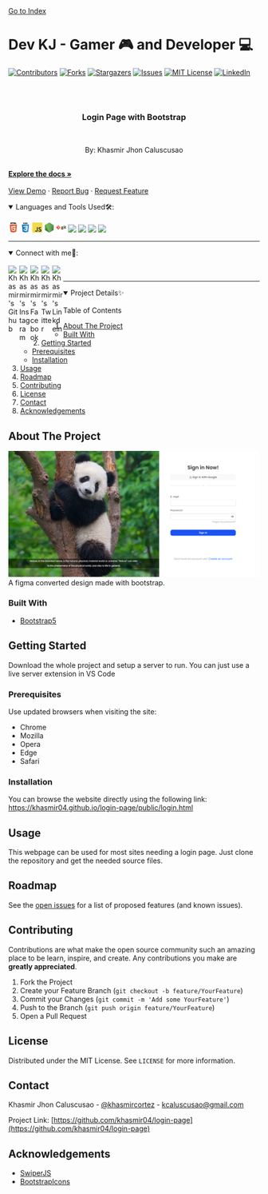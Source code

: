 <a href="https://khasmir04.github.io/login-page/public/login.html">
    Go to Index
</a>

# Dev KJ - Gamer :video_game: and Developer :computer:

[![Contributors][contributors-shield]][contributors-url]
[![Forks][forks-shield]][forks-url]
[![Stargazers][stars-shield]][stars-url]
[![Issues][issues-shield]][issues-url]
[![MIT License][license-shield]][license-url]
[![LinkedIn][linkedin-shield]][linkedin-url]

<br />

<!-- PROJECT LOGO -->
<br />
<p align="center">
    
<!--   <a href="https://github.com/khasmir04/login-page">
    <img src="/assets/img/logo-cropped.svg" alt="Logo" width="80" height="80">
  </a> -->

  <h3 align="center">Login Page with Bootstrap</h3>

  <p align="center">
<!--  Subtitle  -->
    <br />
    <p align="center">By: Khasmir Jhon Caluscusao</p>
    <br />
    <a href="https://github.com/khasmir04/login-page"><strong>Explore the docs »</strong></a>
    <br />
    <br />
    <a href="https://github.com/khasmir04/login-page">View Demo</a>
    ·
    <a href="https://github.com/khasmir04/login-page/issues">Report Bug</a>
    ·
    <a href="https://github.com/khasmir04/login-page/issues">Request Feature</a>
  </p>
</p>

<details open="open">
<summary>
Languages and Tools Used🛠:
</summary>
  <br/>
<code><img height="20" src="https://raw.githubusercontent.com/github/explore/80688e429a7d4ef2fca1e82350fe8e3517d3494d/topics/html/html.png"></code>
<code><img height="20" src="https://raw.githubusercontent.com/github/explore/80688e429a7d4ef2fca1e82350fe8e3517d3494d/topics/css/css.png"></code>
<code><img height="20" src="https://raw.githubusercontent.com/github/explore/80688e429a7d4ef2fca1e82350fe8e3517d3494d/topics/javascript/javascript.png"></code>
<code><img height="20" src="https://raw.githubusercontent.com/github/explore/80688e429a7d4ef2fca1e82350fe8e3517d3494d/topics/nodejs/nodejs.png"></code>
<code><img height="20" src="https://raw.githubusercontent.com/github/explore/80688e429a7d4ef2fca1e82350fe8e3517d3494d/topics/git/git.png"></code>
<code><img height="20" src="https://upload.wikimedia.org/wikipedia/commons/thumb/a/ae/Github-desktop-logo-symbol.svg/1024px-Github-desktop-logo-symbol.svg.png"></code>
<code><img height="20" src="https://upload.wikimedia.org/wikipedia/commons/thumb/b/b2/Bootstrap_logo.svg/1024px-Bootstrap_logo.svg.png"></code>
<code><img height="20" src="https://upload.wikimedia.org/wikipedia/en/d/d2/Sublime_Text_3_logo.png"></code>
<code><img height="20" src="https://upload.wikimedia.org/wikipedia/commons/thumb/9/9a/Visual_Studio_Code_1.35_icon.svg/1024px-Visual_Studio_Code_1.35_icon.svg.png"></code>
</details>

---

<details open="open">
<summary>
Connect with me🤝: 
</summary>
<br/>
<a href="https://github.com/khasmir04">
  <img align="left" alt="Khasmir's Github" width="22px" src="https://upload.wikimedia.org/wikipedia/commons/thumb/a/ae/Github-desktop-logo-symbol.svg/1024px-Github-desktop-logo-symbol.svg.png" />
</a>
<a href="https://instagram.com/khasmir.cortez/">
  <img align="left" alt="Khasmir's Instagram" width="22px" src="https://upload.wikimedia.org/wikipedia/commons/thumb/a/a5/Instagram_icon.png/600px-Instagram_icon.png" />
</a>
<a href="https://www.facebook.com/khazmhir/">
  <img align="left" alt="Khasmir's Facebook" width="22px" src="https://facebookbrand.com/wp-content/uploads/2019/04/f_logo_RGB-Hex-Blue_512.png?w=512&h=512" />
</a>
<a href="https://twitter.com/khasmircortez">
  <img align="left" alt="Khasmir's Twitter" width="22px" src="https://cdn2.iconfinder.com/data/icons/metro-uinvert-dock/256/Twitter_NEW.png" />
</a>
<a href="https://www.linkedin.com/in/khasmir/">
  <img align="left" alt="Khasmir's Linkdein" width="22px" src="https://cdn3.iconfinder.com/data/icons/inficons/512/linkedin.png" />
</a>
<br/>
</details>

---

<details open="open">
<summary>Project Details✨</summary>
  <br/>
Table of Contents
<ol>
  <li>
    <a href="#about-the-project">About The Project</a>
    <ul>
      <li><a href="#built-with">Built With</a></li>
    </ul>
  </li>
  <li>
    <a href="#getting-started">Getting Started</a>
    <ul>
      <li><a href="#prerequisites">Prerequisites</a></li>
      <li><a href="#installation">Installation</a></li>
    </ul>
  </li>
  <li><a href="#usage">Usage</a></li>
  <li><a href="#roadmap">Roadmap</a></li>
  <li><a href="#contributing">Contributing</a></li>
  <li><a href="#license">License</a></li>
  <li><a href="#contact">Contact</a></li>
  <li><a href="#acknowledgements">Acknowledgements</a></li>
</ol>
  <!-- ABOUT THE PROJECT -->

## About The Project

[![Product Name Screen Shot][product-screenshot]](https://khasmir04.github.io/login-page/public/login.html)
A figma converted design made with bootstrap.

### Built With

- [Bootstrap5](https://getbootstrap.com/)

<!-- GETTING STARTED -->

## Getting Started

Download the whole project and setup a server to run.
You can just use a live server extension in VS Code

### Prerequisites

Use updated browsers when visiting the site:

- Chrome
- Mozilla
- Opera
- Edge
- Safari

### Installation

You can browse the website directly using the following link:
https://khasmir04.github.io/login-page/public/login.html

<!-- USAGE EXAMPLES -->

## Usage

This webpage can be used for most sites needing a login page.
Just clone the repository and get the needed source files.

<!-- ROADMAP -->

## Roadmap

See the [open issues](https://khasmir04.github.io/login-page/public/login.html) for a list of proposed features (and known issues).

<!-- CONTRIBUTING -->

## Contributing

Contributions are what make the open source community such an amazing place to be learn, inspire, and create. Any contributions you make are **greatly appreciated**.

1. Fork the Project
2. Create your Feature Branch (`git checkout -b feature/YourFeature`)
3. Commit your Changes (`git commit -m 'Add some YourFeature'`)
4. Push to the Branch (`git push origin feature/YourFeature`)
5. Open a Pull Request

<!-- LICENSE -->

## License

Distributed under the MIT License. See `LICENSE` for more information.

<!-- CONTACT -->

## Contact

Khasmir Jhon Caluscusao - [@khasmircortez](https://twitter.com/khasmircortez) - kcaluscusao@gmail.com

Project Link: [https://github.com/khasmir04/login-page](https://github.com/khasmir04/login-page)

<!-- ACKNOWLEDGEMENTS -->

## Acknowledgements

- [SwiperJS](https://swiperjs.com/)
- [BootstrapIcons](https://icons.getbootstrap.com/)

<!-- MARKDOWN LINKS & IMAGES -->
<!-- https://www.markdownguide.org/basic-syntax/#reference-style-links -->
</details>

[contributors-shield]: https://img.shields.io/github/contributors/khasmir04/login-page.svg?style=for-the-badge
[contributors-url]: https://github.com/khasmir04/login-page/graphs/contributors
[forks-shield]: https://img.shields.io/github/forks/khasmir04/login-page.svg?style=for-the-badge
[forks-url]: https://github.com/khasmir04/login-page/network/members
[stars-shield]: https://img.shields.io/github/stars/khasmir04/login-page.svg?style=for-the-badge
[stars-url]: https://github.com/khasmir04/login-page/stargazers
[issues-shield]: https://img.shields.io/github/issues/khasmir04/login-page.svg?style=for-the-badge
[issues-url]: https://github.com/othneildrew/khasmir04/login-page/issues
[license-shield]: https://img.shields.io/github/license/othneildrew/Best-README-Template.svg?style=for-the-badge
[license-url]: https://github.com/othneildrew/Best-README-Template/blob/master/LICENSE.txt
[linkedin-shield]: https://img.shields.io/badge/-LinkedIn-black.svg?style=for-the-badge&logo=linkedin&colorB=555
[linkedin-url]: https://linkedin.com/in/khasmir/
[product-screenshot]: /public/assets/img/Screenshot.png
